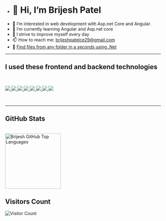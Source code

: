 - <h1>👋 Hi, I’m Brijesh Patel </h1>
- 👀 I’m interested in web development with Asp.net Core and Angular.
- 🌱  I’m currently learning Angular and Asp.net core
- 🔭 I strive to improve myself every day
- 📫 How to reach me: brijeshpatelce29@gmail.com
- :closed_book: [Find files from any folder in a seconds using .Net](https://github.com/brijeshp1993/get-all-files-from-folder)

<hr>


<h2> I used these frontend and backend technologies </h2>

<br>
<p align="left" dir ="auto">

<a href="#">
    <img src="https://img.shields.io/badge/c%23-%23239120.svg?style=for-the-badge&logo=c-sharp&logoColor=white" style="vertical-align:top margin:6px 4px">
  </a> 
  
  <a href="#">
    <img src="https://img.shields.io/badge/.NET-5C2D91?style=for-the-badge&logo=.net&logoColor=white" style="vertical-align:top margin:6px 4px">
  </a> 
  
   <a href="#">
    <img src="https://img.shields.io/badge/angular-%23E23237.svg?style=for-the-badge&logo=angularjs&logoColor=white" style="vertical-align:top margin:6px 4px">
  </a>
  <a href="#">
    <img src="https://img.shields.io/badge/Microsoft%20SQL%20Sever-CC2927?style=for-the-badge&logo=microsoft%20sql%20server&logoColor=white" style="vertical-align:top margin:6px 4px">
  </a> 
  
  
  
  <a href="#">
    <img src="https://img.shields.io/badge/redis-%23DD0031.svg?style=for-the-badge&logo=redis&logoColor=white" style="vertical-align:top margin:6px 4px">
  </a> 
 <a href="#">
    <img src="https://img.shields.io/badge/Rabbitmq-FF6600?style=for-the-badge&logo=rabbitmq&logoColor=white" style="vertical-align:top margin:6px 4px">
  </a>
   <a href="#">
    <img src=  https://img.shields.io/badge/JWT-black?style=for-the-badge&logo=JSON%20web%20tokens
    " style="vertical-align:top margin:6px 4px">
  </a>
  
  
  
  <a href="#">
    <img src="https://img.shields.io/badge/git-%23F05033.svg?style=for-the-badge&logo=git&logoColor=white" style="vertical-align:top margin:6px 4px">
  </a>
  
</p>

<br>
<hr>
   
<h2> GitHub Stats </h2>

<br>                                                                                                                                                 
<a href="https://github.com/brijeshp1993">
  <img height="180em" src="https://github-readme-stats.vercel.app/api/top-langs/?username=brijeshp1993&theme=shades-of-purple&layout=compact" 
    alt="Brijesh GitHub Top Languages" />
</a>

## Visitors Count

![Visitor Count](https://profile-counter.glitch.me/{brijeshp1993}/count.svg)

